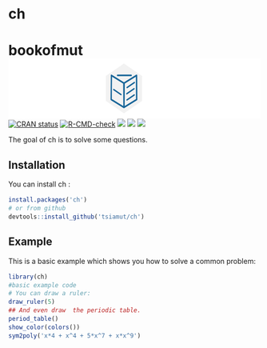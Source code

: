 
# ch
# bookofmut <a  href=''><img  src='man/figure/wu.svg' align="right" height="120" /></a>

<!-- badges: start -->
[![CRAN status](https://www.r-pkg.org/badges/version/ch)](https://CRAN.R-project.org/package=ch)
[![R-CMD-check](https://github.com/tsiamut/ch/workflows/R-CMD-check/badge.svg)](https://github.com/tsiamut/ch/actions)
![](http://cranlogs.r-pkg.org/badges/grand-total/ch?color=blue)
![](http://cranlogs.r-pkg.org/badges/ch?color=blue)
![](http://cranlogs.r-pkg.org/badges/last-week/ch?color=blue)
<!-- badges: end -->

The goal of ch is to solve some questions.

## Installation

You can install  ch :

``` r
install.packages('ch')
# or from github
devtools::install_github('tsiamut/ch')
```

## Example

This is a basic example which shows you how to solve a common problem:

``` r
library(ch)
#basic example code
# You can draw a ruler:
draw_ruler(5)
## And even draw  the periodic table.
period_table()
show_color(colors())
sym2poly('x*4 + x^4 + 5*x^7 + x*x^9')
```



